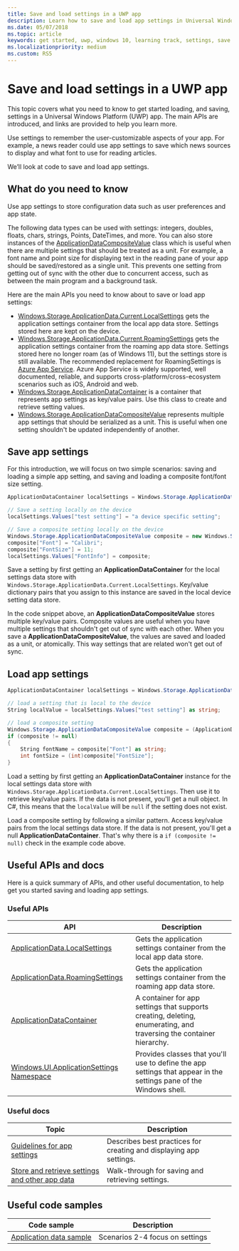 ```yaml
---
title: Save and load settings in a UWP app
description: Learn how to save and load app settings in Universal Windows Platform apps.
ms.date: 05/07/2018
ms.topic: article
keywords: get started, uwp, windows 10, learning track, settings, save settings, load settings
ms.localizationpriority: medium
ms.custom: RS5
---
```

# Save and load settings in a UWP app

This topic covers what you need to know to get started loading, and saving, settings in a Universal Windows Platform (UWP) app. The main APIs are introduced, and links are provided to help you learn more.

Use settings to remember the user-customizable aspects of your app. For example, a news reader could use app settings to save which news sources to display and what font to use for reading articles.

We’ll look at code to save and load app settings.

## What do you need to know

Use app settings to store configuration data such as user preferences and app state.

The following data types can be used with settings: integers, doubles, floats, chars, strings, Points, DateTimes, and more. You can also store instances of the [ApplicationDataCompositeValue](/uwp/api/Windows.Storage.ApplicationDataCompositeValue) class which is useful when there are multiple settings that should be treated as a unit. For example, a font name and point size for displaying text in the reading pane of your app should be saved/restored as a single unit. This prevents one setting from getting out of sync with the other due to concurrent access, such as between the main program and a background task.

Here are the main APIs you need to know about to save or load app settings:

- [Windows.Storage.ApplicationData.Current.LocalSettings](/uwp/api/Windows.Storage.ApplicationData#Windows_Storage_ApplicationData_LocalSettings) gets the application settings container from the local app data store. Settings stored here are kept on the device.
- [Windows.Storage.ApplicationData.Current.RoamingSettings](/uwp/api/windows.storage.applicationdata.roamingsettings#Windows_Storage_ApplicationData_RoamingSettings) gets the application settings container from the roaming app data store. Settings stored here no longer roam (as of Windows 11), but the settings store is still available. The recommended replacement for RoamingSettings is [Azure App Service](/azure/app-service/). Azure App Service is widely supported, well documented, reliable, and supports cross-platform/cross-ecosystem scenarios such as iOS, Android and web.
- [Windows.Storage.ApplicationDataContainer](/uwp/api/windows.storage.applicationdatacontainer) is a container that represents app settings as key/value pairs. Use this class to create and retrieve setting values.
- [Windows.Storage.ApplicationDataCompositeValue](/uwp/api/Windows.Storage.ApplicationDataCompositeValue) represents multiple app settings that should be serialized as a unit. This is useful when one setting shouldn't be updated independently of another.

## Save app settings

For this introduction, we will focus on two simple scenarios: saving and loading a simple app setting, and saving and loading a composite font/font size setting.

 ```csharp
ApplicationDataContainer localSettings = Windows.Storage.ApplicationData.Current.LocalSettings;

// Save a setting locally on the device
localSettings.Values["test setting"] = "a device specific setting";

// Save a composite setting locally on the device
Windows.Storage.ApplicationDataCompositeValue composite = new Windows.Storage.ApplicationDataCompositeValue();
composite["Font"] = "Calibri";
composite["FontSize"] = 11;
localSettings.Values["FontInfo"] = composite;
 ```

Save a setting by first getting an **ApplicationDataContainer** for the local settings data store with `Windows.Storage.ApplicationData.Current.LocalSettings`. Key/value dictionary pairs that you assign to this instance are saved in the local device setting data store.

In the code snippet above, an **ApplicationDataCompositeValue** stores multiple key/value pairs. Composite values are useful when you have multiple settings that shouldn't get out of sync with each other. When you save a **ApplicationDataCompositeValue**, the values are saved and loaded as a unit, or atomically. This way settings that are related won't get out of sync.

## Load app settings

```csharp
ApplicationDataContainer localSettings = Windows.Storage.ApplicationData.Current.LocalSettings;

// load a setting that is local to the device
String localValue = localSettings.Values["test setting"] as string;

// load a composite setting
Windows.Storage.ApplicationDataCompositeValue composite = (ApplicationDataCompositeValue)localSettings.Values["FontInfo"];
if (composite != null)
{
    String fontName = composite["Font"] as string;
    int fontSize = (int)composite["FontSize"];
}
```

Load a setting by first getting an **ApplicationDataContainer** instance for the local settings data store with `Windows.Storage.ApplicationData.Current.LocalSettings`. Then use it to retrieve key/value pairs. If the data is not present, you'll get a null object. In C#, this means that the `localValue` will be `null` if the setting does not exist.

Load a composite setting by following a similar pattern. Access key/value pairs from the local settings data store. If the data is not present, you'll get a null **ApplicationDataContainer**. That's why there is a `if (composite != null)` check in the example code above.

## Useful APIs and docs

Here is a quick summary of APIs, and other useful documentation, to help get you started saving and loading app settings.

### Useful APIs

| API | Description |
|------|---------------|
| [ApplicationData.LocalSettings](/uwp/api/windows.storage.applicationdata.localsettings) | Gets the application settings container from the local app data store. |
| [ApplicationData.RoamingSettings](/uwp/api/windows.storage.applicationdata.roamingsettings) | Gets the application settings container from the roaming app data store. |
| [ApplicationDataContainer](/uwp/api/windows.storage.applicationdatacontainer) | A container for app settings that supports creating, deleting, enumerating, and traversing the container hierarchy. |
| [Windows.UI.ApplicationSettings Namespace](/uwp/api/windows.ui.applicationsettings) | Provides classes that you'll use to define the app settings that appear in the settings pane of the Windows shell. |

### Useful docs

| Topic | Description |
|-------|----------------|
| [Guidelines for app settings](/windows/apps/design/app-settings/guidelines-for-app-settings) | Describes best practices for creating and displaying app settings. |
| [Store and retrieve settings and other app data](/windows/apps/design/app-settings/store-and-retrieve-app-data#create-and-read-a-local-file) | Walk-through for saving and retrieving settings. |

## Useful code samples

| Code sample | Description |
|-----------------|---------------|
| [Application data sample](https://github.com/Microsoft/Windows-universal-samples/tree/master/Samples/ApplicationData) | Scenarios 2-4 focus on settings |
